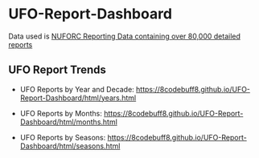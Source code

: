 # UFO-Report-Dashboard

Data used is [NUFORC Reporting Data containing over 80,000 detailed reports](https://www.kaggle.com/NUFORC/ufo-sightings)

## UFO Report Trends
* UFO Reports by Year and Decade:
https://8codebuff8.github.io/UFO-Report-Dashboard/html/years.html

* UFO Reports by Months:
https://8codebuff8.github.io/UFO-Report-Dashboard/html/months.html

* UFO Reports by Seasons:
https://8codebuff8.github.io/UFO-Report-Dashboard/html/seasons.html
